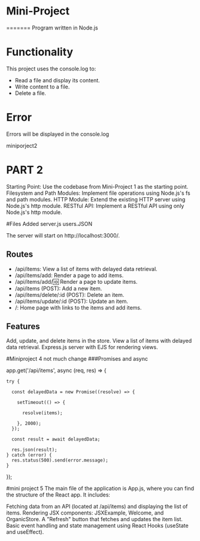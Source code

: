 # Mini-Project

=======
Program written in Node.js

# Functionality
This project uses the console.log to: 
- Read a file and display its content.
- Write content to a file.
- Delete a file.

# Error
Errors will be displayed in the console.log

miniporject2

# PART 2 

Starting Point: Use the codebase from Mini-Project 1 as the starting point.
Filesystem and Path Modules: Implement file operations using Node.js's fs and path modules.
HTTP Module: Extend the existing HTTP server using Node.js's http module.
RESTful API: Implement a RESTful API using only Node.js's http module.

#Files Added
server.js
users.JSON


The server will start on http://localhost:3000/.

## Routes
- /api/items: View a list of items with delayed data retrieval.
- /api/items/add: Render a page to add items.
- /api/items/add/:id: Render a page to update items.
- /api/items (POST): Add a new item.
- /api/items/delete/:id (POST): Delete an item.
- /api/items/update/:id (POST): Update an item.
- /: Home page with links to the items and add items.


## Features
Add, update, and delete items in the store.
View a list of items with delayed data retrieval.
Express.js server with EJS for rendering views.

#Miniproject 4
not much change
###Promises and async

 app.get('/api/items', async (req, res) => {
    
    try {
      
      const delayedData = new Promise((resolve) => {
        
        setTimeout(() => {
          
          resolve(items);
          
        }, 2000);
      });
  
      const result = await delayedData;

      res.json(result);
    } catch (error) {
      res.status(500).send(error.message);
    }
  });
  
#mini project 5
The main file of the application is App.js, where you can find the structure of the React app. It includes:

Fetching data from an API (located at /api/items) and displaying the list of items.
Rendering JSX components: JSXExample, Welcome, and OrganicStore.
A "Refresh" button that fetches and updates the item list.
Basic event handling and state management using React Hooks (useState and useEffect).